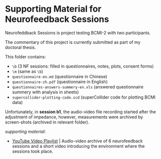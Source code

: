 # Supporting Material for Neurofeedback Sessions

Neurofeddback Sessions is project testing BCMI-2 with two participants. 

The commentary of this project is currently submitted as part of my doctoral thesis.

This folder contains: 
- `\b` (3 NF sessions: filled in questionnaires, notes, plots, consent forms)
- `\m` (same as `\b`)
- `questionnaire-en.md` (questionnaire in Chinese)
- `questionnaire-zh.pdf` (questionnaire in English)
- `questionnaires-answers-summery-en.xls` (answered questionnaire summery with analysis in sheets)
- `supercollider-plotting-code.scd` (superCollider code for plotting BCMI data)

Unfortunately, in **session b1**, the audio-video file recording started after the adjustment of impedance, however, measurements were archived by screen-shots (archived in relevant folder).

_supporting material_:
- [YouTube Video Playlist](https://www.youtube.com/playlist?list=PLRr9g36OjY6-48a-AdKazkDrB6QyGStmp) | Audio-video archive of 6 neurofeedback sessions and a short video introducing the environment where the sessions took place.
